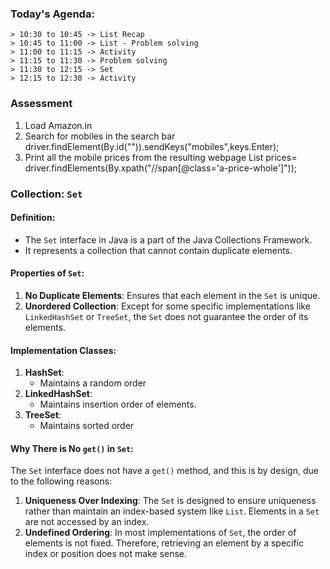 ### Today's Agenda:
   
    > 10:30 to 10:45 -> List Recap
    > 10:45 to 11:00 -> List - Problem solving
    > 11:00 to 11:15 -> Activity
    > 11:15 to 11:30 -> Problem solving
    > 11:30 to 12:15 -> Set
    > 12:15 to 12:30 -> Activity

### Assessment
1. Load Amazon.in
2. Search for mobiles in the search bar
    driver.findElement(By.id("")).sendKeys("mobiles",keys.Enter);
3. Print all the mobile prices from the resulting webpage
       List<WebElement> prices= driver.findElements(By.xpath("//span[@class='a-price-whole']"));


### Collection: `Set`

#### Definition:
 - The `Set` interface in Java is a part of the Java Collections Framework. 
 - It represents a collection that cannot contain duplicate elements. 

#### Properties of `Set`:
1. **No Duplicate Elements**: Ensures that each element in the `Set` is unique.
2. **Unordered Collection**: Except for some specific implementations like `LinkedHashSet` or `TreeSet`, the `Set` does not guarantee the order of its elements.

#### Implementation Classes:
1. **HashSet**:
   - Maintains a random order
2. **LinkedHashSet**:
   - Maintains insertion order of elements. 
3. **TreeSet**:
   - Maintains sorted order 

#### Why There is No `get()` in `Set`:
The `Set` interface does not have a `get()` method, and this is by design, due to the following reasons:
1. **Uniqueness Over Indexing**: The `Set` is designed to ensure uniqueness rather than maintain an index-based system like `List`. Elements in a `Set` are not accessed by an index.
2. **Undefined Ordering**: In most implementations of `Set`, the order of elements is not fixed. Therefore, retrieving an element by a specific index or position does not make sense.











   
      